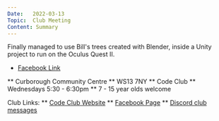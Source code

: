 ```yaml
---
Date:   2022-03-13
Topic:  Club Meeting
Content: Summary
---
```

Finally managed to use Bill's trees created with Blender, inside a Unity project to run on the Oculus Quest II.

* [Facebook Link](https://www.facebook.com/1481985248595237/posts/4688570197936710/)


** Curborough Community Centre
** WS13 7NY
** Code Club
** Wednesdays 5:30 - 6:30pm
** 7 - 15 year olds welcome

Club Links:
** [Code Club Website](https://lichfield-code-club.github.io/)
** [Facebook Page](https://www.facebook.com/LichfieldCoders)
** [Discord club messages](https://discord.gg/szz6xGK)
